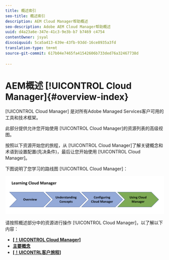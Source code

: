 ```yaml
---
title: 概述索引
seo-title: 概述索引
description: AEM Cloud Manager帮助概述
seo-description: Adobe AEM Cloud Manager帮助概述
uuid: d4a23a6e-347e-41c3-9e3b-b7 b7469 c4754
contentOwner: jsyal
discoiquuid: 5ca5a413-639e-43fb-93dd-16ce8935a3fd
translation-type: tm+mt
source-git-commit: 617b04e7465fa41542606b733ded76a32467738d

---
```



# AEM概述 [!UICONTROL Cloud Manager]{#overview-index}

[!UICONTROL Cloud Manager] 是对所有Adobe Managed Services客户可用的工具和技术框架。

此部分提供允许您开始使用 [!UICONTROL Cloud Manager]的资源列表的高级视图。

按照以下资源开始您的旅程，从 [!UICONTROL Cloud Manager]了解关键概念和术语到设置配置(先决条件)，最后让您开始使用 [!UICONTROL Cloud Manager]。

下图说明了您学习的路线图 [!UICONTROL Cloud Manager]：

![](assets/screen_shot_2018-05-04at94510pm.png)

请按照概述部分中的资源进行操作 [!UICONTROL Cloud Manager]，以了解以下内容：

* **[[！UICONTROL Cloud Manager]](introduction-to-cloud-manager.md)**
* **[主要概念](key-concepts.md)**
* **[[！UICONTRL客户旅程]](customer-journey.md)**

